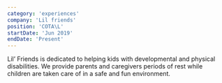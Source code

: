 ```yaml
---
category: 'experiences'
company: 'Lil friends'
position: 'COTA\L'
startDate: 'Jun 2019'
endDate: 'Present'
---
```


Lil’ Friends is dedicated to helping kids with developmental and physical disabilities. We provide parents and caregivers periods of rest while children are taken care of in a safe and fun environment.
